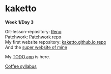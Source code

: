 # kaketto

<strong>Week 1/Day 3</strong>

Git-lesson-repository: [Repo](https://github.com/kaketto/git-lesson-repository)<br>
Patchwork: [Patchwork repo](https://github.com/kaketto/patchwork)<br>
My first website repository: [kaketto.github.io repo](https://github.com/kaketto/kaketto.github.io)<br>
And the [super website of mine](https://kaketto.github.io)<br>

My [TODO app](https://github.com/kaketto/todo-app) is here.


[Coffee syllabus](https://github.com/green-fox-academy/coffee-syllabus)
